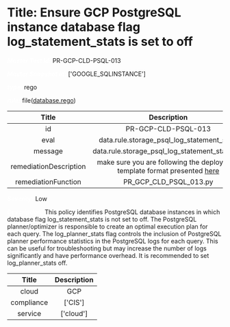 



# Title: Ensure GCP PostgreSQL instance database flag log_statement_stats is set to off


***<font color="white">Master Test Id:</font>*** PR-GCP-CLD-PSQL-013

***<font color="white">Master Snapshot Id:</font>*** ['GOOGLE_SQLINSTANCE']

***<font color="white">type:</font>*** rego

***<font color="white">rule:</font>*** file([database.rego])  
  
  
  
  

|Title|Description|
| :---: | :---: |
|id|PR-GCP-CLD-PSQL-013|
|eval|data.rule.storage_psql_log_statement_stats|
|message|data.rule.storage_psql_log_statement_stats_err|
|remediationDescription|make sure you are following the deployment template format presented <a href='https://cloud.google.com/sql/docs/mysql/admin-api/rest/v1beta4/instances' target='_blank'>here</a>|
|remediationFunction|PR_GCP_CLD_PSQL_013.py|


***<font color="white">Severity:</font>*** Low

***<font color="white">Description:</font>*** This policy identifies PostgreSQL database instances in which database flag log_statement_stats is not set to off. The PostgreSQL planner/optimizer is responsible to create an optimal execution plan for each query. The log_planner_stats flag controls the inclusion of PostgreSQL planner performance statistics in the PostgreSQL logs for each query. This can be useful for troubleshooting but may increase the number of logs significantly and have performance overhead. It is recommended to set log_planner_stats off.  
  
  

|Title|Description|
| :---: | :---: |
|cloud|GCP|
|compliance|['CIS']|
|service|['cloud']|



[database.rego]: https://github.com/prancer-io/prancer-compliance-test/tree/master/google/cloud/database.rego
